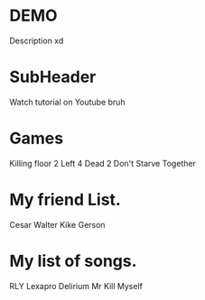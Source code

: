 # DEMO
Description xd

# SubHeader
Watch tutorial on Youtube bruh

# Games
Killing floor 2
Left 4 Dead 2
Don't Starve Together

# My friend List.
Cesar
Walter
Kike
Gerson

# My list of songs.
RLY
Lexapro Delirium
Mr Kill Myself